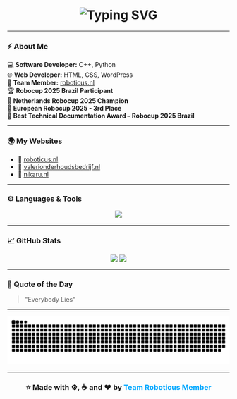 
<h1 align="center">
  <img src="https://readme-typing-svg.demolab.com?font=Orbitron&size=28&duration=3000&pause=500&color=00A8FF&center=true&vCenter=true&width=500&lines=👋+Hi%2C+I'm+a+Team+Roboticus+Member;🚀+Software+Developer+(C%2B%2B%2C+Python);🌐+Web+Developer+(HTML%2C+CSS%2C+WordPress);🏆+Robocup+2025+Brazil+Participant" alt="Typing SVG"/>
</h1>

---

### ⚡ About Me

💻 **Software Developer:** C++, Python  
🌐 **Web Developer:** HTML, CSS, WordPress  
🤖 **Team Member:** [roboticus.nl](https://roboticus.nl/)  
🏆 **Robocup 2025 Brazil Participant**  
🥇 **Netherlands Robocup 2025 Champion**  
🥉 **European Robocup 2025 - 3rd Place**  
📜 **Best Technical Documentation Award – Robocup 2025 Brazil**

---

### 🌍 My Websites

- 🔹 [roboticus.nl](https://roboticus.nl/)
- 🔹 [valerionderhoudsbedrijf.nl](https://valerionderhoudsbedrijf.nl/)
- 🔹 [nikaru.nl](https://nikaru.nl/)

---

### ⚙️ Languages & Tools

<p align="center">
  <img src="https://skillicons.dev/icons?i=cpp,python,html,css,wordpress,git,arduino,raspberrypi,vscode" />
</p>

---

### 📈 GitHub Stats

<p align="center">
  <img src="https://github-readme-stats.vercel.app/api?username=YOUR_GITHUB_USERNAME&show_icons=true&theme=radical&hide_border=true&bg_color=0D1117" height="165"/>
  <img src="https://github-readme-stats.vercel.app/api/top-langs/?username=YOUR_GITHUB_USERNAME&layout=compact&theme=radical&hide_border=true&bg_color=0D1117"/>
</p>

---

### 🧠 Quote of the Day
> "Everybody Lies"

---

<p align="center">
  <img src="https://github.com/Platane/snk/raw/output/github-contribution-grid-snake.svg" alt="snake animation"/>
</p>

---

<h3 align="center">⭐ Made with ⚙️, ☕ and ❤️ by <span style="color:#00A8FF;">Team Roboticus Member</span></h3>
